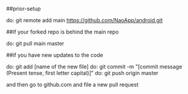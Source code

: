 ##prior-setup

do: git remote add main https://github.com/NaoApp/android.git

##if your forked repo is behind the main repo

do: git pull main master

##if you have new updates to the code

do: git add [name of the new file]
do: git commit -m "[commit message (Present tense, first letter capital)]"
do: git push origin master

and then go to github.com and file a new pull request